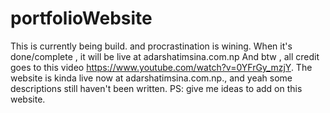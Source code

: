 # portfolioWebsite
This is currently being build. and procrastination is wining.
When it's done/complete , it will be live at adarshatimsina.com.np
And btw , all credit goes to this video https://www.youtube.com/watch?v=0YFrGy_mzjY.
The website is kinda live now at adarshatimsina.com.np., and yeah some descriptions still haven't been written.
PS: give me ideas to add on this website.
